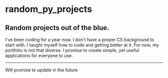 # random_py_projects
Random projects out of the blue. 
-----------------------
I've been coding for a year now. I don't have a proper CS background to start with. I taught myself how to code and getting better at it.
For now, my portfolio is not that diverse. I promise to create simple, yet useful applications for everyone to use.

-----------------------
Will promise to update in the future
